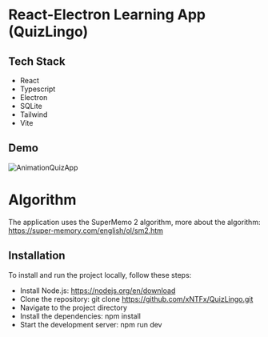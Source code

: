 # React-Electron Learning App (QuizLingo)

## Tech Stack

- React
- Typescript
- Electron
- SQLite
- Tailwind
- Vite

## Demo

![AnimationQuizApp](https://github.com/xNTFx/QuizLingo/assets/135262384/eca8049a-87d6-4c87-af32-c02233576b3c)

# Algorithm

The application uses the SuperMemo 2 algorithm, more about the algorithm:
https://super-memory.com/english/ol/sm2.htm

## Installation

To install and run the project locally, follow these steps:

- Install Node.js: https://nodejs.org/en/download
- Clone the repository: git clone https://github.com/xNTFx/QuizLingo.git
- Navigate to the project directory
- Install the dependencies: npm install
- Start the development server: npm run dev
